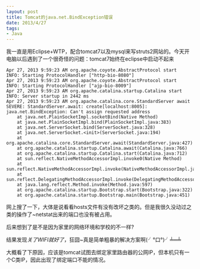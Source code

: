 ```yaml
---
layout: post
title: Tomcat的java.net.BindException错误
date: 2013/4/27
tags:
- Java
---
```


我一直是用Eclipse+WTP，配合tomcat7以及mysql来写struts2网站的。今天开电脑以后遇到了一个很奇怪的问题：tomcat7始终在eclipse中启动不起来

	
	Apr 27, 2013 9:59:23 AM org.apache.coyote.AbstractProtocol start
	INFO: Starting ProtocolHandler ["http-bio-8080"]
	Apr 27, 2013 9:59:23 AM org.apache.coyote.AbstractProtocol start
	INFO: Starting ProtocolHandler ["ajp-bio-8009"]
	Apr 27, 2013 9:59:23 AM org.apache.catalina.startup.Catalina start
	INFO: Server startup in 2442 ms
	Apr 27, 2013 9:59:23 AM org.apache.catalina.core.StandardServer await
	SEVERE: StandardServer.await: create[localhost:8005]: 
	java.net.BindException: Can't assign requested address
		at java.net.PlainSocketImpl.socketBind(Native Method)
		at java.net.PlainSocketImpl.bind(PlainSocketImpl.java:383)
		at java.net.ServerSocket.bind(ServerSocket.java:328)
		at java.net.ServerSocket.<init>(ServerSocket.java:194)
		at org.apache.catalina.core.StandardServer.await(StandardServer.java:427)
		at org.apache.catalina.startup.Catalina.await(Catalina.java:766)
		at org.apache.catalina.startup.Catalina.start(Catalina.java:712)
		at sun.reflect.NativeMethodAccessorImpl.invoke0(Native Method)
		at sun.reflect.NativeMethodAccessorImpl.invoke(NativeMethodAccessorImpl.java:39)
		at sun.reflect.DelegatingMethodAccessorImpl.invoke(DelegatingMethodAccessorImpl.java:25)
		at java.lang.reflect.Method.invoke(Method.java:597)
		at org.apache.catalina.startup.Bootstrap.start(Bootstrap.java:322)
		at org.apache.catalina.startup.Bootstrap.main(Bootstrap.java:451)
		
网上搜了一下，大体是说看看hosts文件有没有改坏之类的。但是我很久没动过之类的操作了~netstat出来的端口也没有被占用。

<!--more-->

后来想到了是不是因为家里的网络环境和学校的不一样?

结果发现*关了WIFI就好了*，狂囧~真是简单粗暴的解决方案啊(╯°口°)╯╧═╧

大概看了下原因，应该是tomcat试图去绑定家里路由器的公网IP，但本机只有一个C类IP，因此出现了绑定端口不能的情况。